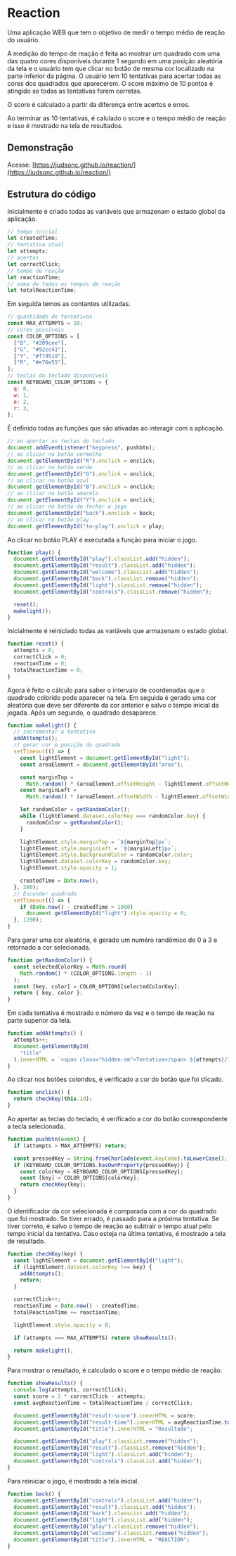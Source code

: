 # Reaction

Uma aplicação WEB que tem o objetivo de medir o tempo médio de reação do usuário.

A medição do tempo de reação é feita ao mostrar um quadrado com uma das quatro cores disponíveis durante 1 segundo
em uma posição aleatória da tela e o usuário tem que clicar no botão de mesma cor localizado na parte inferior da página.
O usuário tem 10 tentativas para acertar todas as cores dos quadrados que aparecerem. O score máximo de 10 pontos é atingido se todas as tentativas forem corretas.

O score é calculado a partir da diferença entre acertos e erros.

Ao terminar as 10 tentativas, é calulado o score e o tempo médio de reação e isso é mostrado na tela de resultados.

## Demonstração

Acesse: [https://judsonc.github.io/reaction/](https://judsonc.github.io/reaction/)

## Estrutura do código

Inicialmente é criado todas as variáveis que armazenam o estado global da aplicação.

```js
// tempo inicial
let createdTime;
// tentativa atual
let attempts;
// acertos
let correctClick;
// tempo de reação
let reactionTime;
// soma de todos os tempos de reação
let totalReactionTime;
```

Em seguida temos as contantes utilizadas.

```js
// quantidade de tentativas
const MAX_ATTEMPTS = 10;
// cores possíveis
const COLOR_OPTIONS = [
  ["B", "#209cee"],
  ["G", "#92cc41"],
  ["Y", "#f7d51d"],
  ["R", "#e76e55"],
];
// teclas do teclado disponíveis
const KEYBOARD_COLOR_OPTIONS = {
  q: 0,
  w: 1,
  e: 2,
  r: 3,
};
```

É definido todas as funções que são ativadas ao interagir com a aplicação.

```js
// ao apertar as teclas do teclado
document.addEventListener("keypress", pushbtn);
// ao clicar no botão vermelho
document.getElementById("R").onclick = onclick;
// ao clicar no botão verde
document.getElementById("G").onclick = onclick;
// ao clicar no botão azul
document.getElementById("B").onclick = onclick;
// ao clicar no botão amarelo
document.getElementById("Y").onclick = onclick;
// ao clicar no botão de fechar o jogo
document.getElementById("back").onclick = back;
// ao clicar no botão play
document.getElementById("to-play").onclick = play;
```

Ao clicar no botão PLAY é executada a função para iniciar o jogo.

```js
function play() {
  document.getElementById("play").classList.add("hidden");
  document.getElementById("result").classList.add("hidden");
  document.getElementById("welcome").classList.add("hidden");
  document.getElementById("back").classList.remove("hidden");
  document.getElementById("light").classList.remove("hidden");
  document.getElementById("controls").classList.remove("hidden");

  reset();
  makelight();
}
```

Inicialmente é reiniciado todas as variáveis que armazenam o estado global.

```js
function reset() {
  attempts = 0;
  correctClick = 0;
  reactionTime = 0;
  totalReactionTime = 0;
}
```

Agora é feito o cálculo para saber o intervalo de coordenadas que o quadrado colorido pode
aparecer na tela. Em seguida é gerado uma cor aleatória que deve ser diferente da cor anterior
e salvo o tempo inicial da jogada. Após um segundo, o quadrado desaparece.

```js
function makelight() {
  // incrementar a tentativa
  addAttempts();
  // gerar cor e posição do quadrado
  setTimeout(() => {
    const lightElement = document.getElementById("light");
    const areaElement = document.getElementById("area");

    const marginTop =
      Math.random() * (areaElement.offsetHeight - lightElement.offsetHeight);
    const marginLeft =
      Math.random() * (areaElement.offsetWidth - lightElement.offsetWidth);

    let randomColor = getRandomColor();
    while (lightElement.dataset.colorKey === randomColor.key) {
      randomColor = getRandomColor();
    }

    lightElement.style.marginTop = `${marginTop}px`;
    lightElement.style.marginLeft = `${marginLeft}px`;
    lightElement.style.backgroundColor = randomColor.color;
    lightElement.dataset.colorKey = randomColor.key;
    lightElement.style.opacity = 1;

    createdTime = Date.now();
  }, 200);
  // Esconder quadrado
  setTimeout(() => {
    if (Date.now() - createdTime > 1000)
      document.getElementById("light").style.opacity = 0;
  }, 1200);
}
```

Para gerar uma cor aleatória, é gerado um numéro randômico de 0 a 3 e retornado a cor selecionada.

```js
function getRandomColor() {
  const selectedColorKey = Math.round(
    Math.random() * (COLOR_OPTIONS.length - 1)
  );
  const [key, color] = COLOR_OPTIONS[selectedColorKey];
  return { key, color };
}
```

Em cada tentativa é mostrado o número da vez e o tempo de reação na parte superior da tela.

```js
function addAttempts() {
  attempts++;
  document.getElementById(
    "title"
  ).innerHTML = `<span class="hidden-sm">Tentativa</span> ${attempts}/10 - ${reactionTime}ms`;
}
```

Ao clicar nos botões coloridos, é verificado a cor do botão que foi clicado.

```js
function onclick() {
  return checkKey(this.id);
}
```

Ao apertar as teclas do teclado, é verificado a cor do botão correspondente a tecla selecionada.

```js
function pushbtn(event) {
  if (attempts > MAX_ATTEMPTS) return;

  const pressedKey = String.fromCharCode(event.keyCode).toLowerCase();
  if (KEYBOARD_COLOR_OPTIONS.hasOwnProperty(pressedKey)) {
    const colorKey = KEYBOARD_COLOR_OPTIONS[pressedKey];
    const [key] = COLOR_OPTIONS[colorKey];
    return checkKey(key);
  }
}
```

O identificador da cor selecionada é comparada com a cor do quadrado que foi mostrado.
Se tiver errado, é passado para a próxima tentativa. Se tiver correto, é salvo o tempo de reação
ao subtrair o tempo atual pelo tempo inicial da tentativa.
Caso esteja na última tentativa, é mostrado a tela de resultado.

```js
function checkKey(key) {
  const lightElement = document.getElementById("light");
  if (lightElement.dataset.colorKey !== key) {
    addAttempts();
    return;
  }

  correctClick++;
  reactionTime = Date.now() - createdTime;
  totalReactionTime += reactionTime;

  lightElement.style.opacity = 0;

  if (attempts === MAX_ATTEMPTS) return showResults();

  return makelight();
}
```

Para mostrar o resultado, é calculado o score e o tempo médio de reação.

```js
function showResults() {
  console.log(attempts, correctClick);
  const score = 2 * correctClick - attempts;
  const avgReactionTime = totalReactionTime / correctClick;

  document.getElementById("result-score").innerHTML = score;
  document.getElementById("result-time").innerHTML = avgReactionTime.toFixed(0);
  document.getElementById("title").innerHTML = "Resultado";

  document.getElementById("play").classList.remove("hidden");
  document.getElementById("result").classList.remove("hidden");
  document.getElementById("light").classList.add("hidden");
  document.getElementById("controls").classList.add("hidden");
}
```

Para reiniciar o jogo, é mostrado a tela inicial.

```js
function back() {
  document.getElementById("controls").classList.add("hidden");
  document.getElementById("result").classList.add("hidden");
  document.getElementById("back").classList.add("hidden");
  document.getElementById("light").classList.add("hidden");
  document.getElementById("play").classList.remove("hidden");
  document.getElementById("welcome").classList.remove("hidden");
  document.getElementById("title").innerHTML = "REACTION";
}
```
